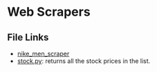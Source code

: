 # Web Scrapers

## File Links

 - [nike_men_scraper](./nike_men_scraper.py)
 - [stock.py](./stock.py): returns all the stock prices in the list.